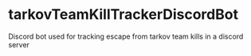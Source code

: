 # tarkovTeamKillTrackerDiscordBot

Discord bot used for tracking escape from tarkov team kills in a discord server
